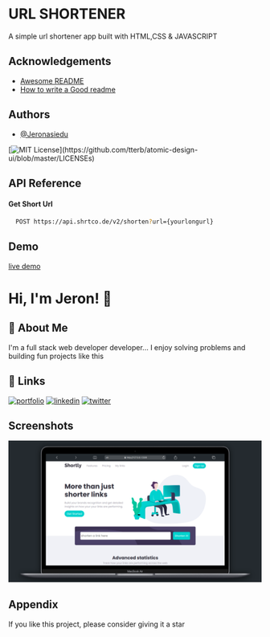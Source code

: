 
# URL SHORTENER
A simple url shortener app built with HTML,CSS & JAVASCRIPT





## Acknowledgements

 
 - [Awesome README](https://github.com/matiassingers/awesome-readme)
 - [How to write a Good readme](https://bulldogjob.com/news/449-how-to-write-a-good-readme-for-your-github-project)


## Authors

- [@Jeronasiedu](https://www.github.com/jeronasiedu)



[![MIT License](https://img.shields.io/apm/l/atomic-design-ui.svg?)](https://github.com/tterb/atomic-design-ui/blob/master/LICENSEs)


## API Reference

#### Get Short Url

```bash
  POST https://api.shrtco.de/v2/shorten?url={yourlongurl}
```




## Demo

[live demo](https://jlink.vercel.app)


# Hi, I'm Jeron! 👋


## 🚀 About Me
I'm a full stack web developer developer... I enjoy solving 
problems and building fun projects like this


## 🔗 Links
[![portfolio](https://img.shields.io/badge/my_portfolio-000?style=for-the-badge&logo=ko-fi&logoColor=white)](https://jeron.neltify.app)
[![linkedin](https://img.shields.io/badge/linkedin-0A66C2?style=for-the-badge&logo=linkedin&logoColor=white)](https://www.linkedin.com/jeronasiedu)
[![twitter](https://img.shields.io/badge/twitter-1DA1F2?style=for-the-badge&logo=twitter&logoColor=white)](https://twitter.com/norej_udeisa)


## Screenshots

![App Screenshot](https://github.com/jeronasiedu/urlshortener/blob/main/screenshot.png?raw=true)

## Appendix

If you like this project, please consider giving it a star 

